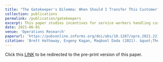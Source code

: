 ```yaml
---
title: "The Gatekeeper's Dilemma: When Should I Transfer This Customer?"
collection: publications
permalink: /publication/gatekeepers
excerpt: This paper studies incentives for service workers handling customer service requests. We find that workers are able to incorporate congestion into their decisions - that is, they spend more time with customers when congestion is low, and less time when congestion is high. However, workers struggle to incorporate different components of compensation scheme, such as rewards for successful resolution, and costs for transfers.
date: 2021-06-01
venue: 'Operations Research'
paperurl: 'https://pubsonline.informs.org/doi/abs/10.1287/opre.2021.2211'
citation: 'Brett Hathaway, Evgeny Kagan, Maqbool Dada (2021). &quot;The Gatekeeper’s Dilemma: When Should I Transfer This Customer?&quot;<i></i>.'
---
```

Click this  <a href="/files/GK1.pdf" target="_blank"><u>LINK</u></a>  to be redirected to the pre-print version of this paper.  